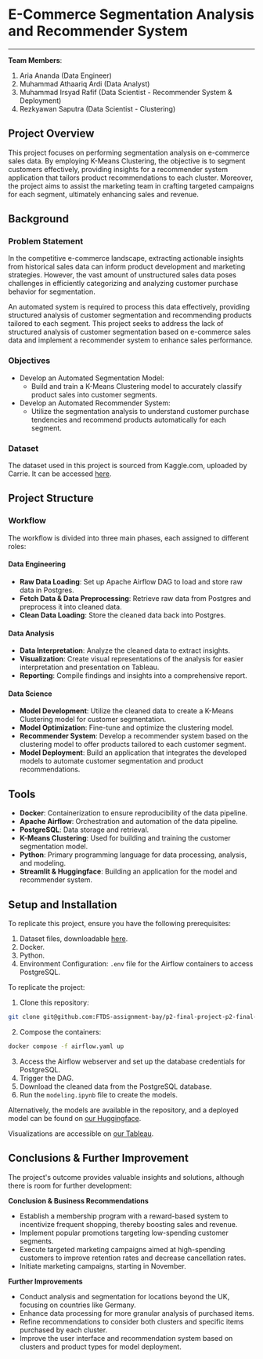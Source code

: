 # **E-Commerce Segmentation Analysis and Recommender System**

---

**Team Members**:
1. Aria Ananda (Data Engineer)
2. Muhammad Athaariq Ardi (Data Analyst)
3. Muhammad Irsyad Rafif (Data Scientist - Recommender System & Deployment)
4. Rezkyawan Saputra (Data Scientist - Clustering)


## Project Overview
This project focuses on performing segmentation analysis on e-commerce sales data. By employing K-Means Clustering, the objective is to segment customers effectively, providing insights for a recommender system application that tailors product recommendations to each cluster. Moreover, the project aims to assist the marketing team in crafting targeted campaigns for each segment, ultimately enhancing sales and revenue.

## Background
### Problem Statement
In the competitive e-commerce landscape, extracting actionable insights from historical sales data can inform product development and marketing strategies. However, the vast amount of unstructured sales data poses challenges in efficiently categorizing and analyzing customer purchase behavior for segmentation. 

An automated system is required to process this data effectively, providing structured analysis of customer segmentation and recommending products tailored to each segment. This project seeks to address the lack of structured analysis of customer segmentation based on e-commerce sales data and implement a recommender system to enhance sales performance.

### Objectives
- Develop an Automated Segmentation Model:
   - Build and train a K-Means Clustering model to accurately classify product sales into customer segments.
- Develop an Automated Recommender System:
   - Utilize the segmentation analysis to understand customer purchase tendencies and recommend products automatically for each segment.

### Dataset
The dataset used in this project is sourced from Kaggle.com, uploaded by Carrie. It can be accessed [here](https://www.kaggle.com/datasets/carrie1/ecommerce-data/data).

## Project Structure
### Workflow
The workflow is divided into three main phases, each assigned to different roles:

#### Data Engineering
- **Raw Data Loading**: Set up Apache Airflow DAG to load and store raw data in Postgres.
- **Fetch Data & Data Preprocessing**: Retrieve raw data from Postgres and preprocess it into cleaned data.
- **Clean Data Loading**: Store the cleaned data back into Postgres.

#### Data Analysis
- **Data Interpretation**: Analyze the cleaned data to extract insights.
- **Visualization**: Create visual representations of the analysis for easier interpretation and presentation on Tableau.
- **Reporting**: Compile findings and insights into a comprehensive report.

#### Data Science
- **Model Development**: Utilize the cleaned data to create a K-Means Clustering model for customer segmentation.
- **Model Optimization**: Fine-tune and optimize the clustering model.
- **Recommender System**: Develop a recommender system based on the clustering model to offer products tailored to each customer segment.
- **Model Deployment**: Build an application that integrates the developed models to automate customer segmentation and product recommendations.

## Tools
- **Docker**: Containerization to ensure reproducibility of the data pipeline.
- **Apache Airflow**: Orchestration and automation of the data pipeline.
- **PostgreSQL**: Data storage and retrieval.
- **K-Means Clustering**: Used for building and training the customer segmentation model.
- **Python**: Primary programming language for data processing, analysis, and modeling.
- **Streamlit & Huggingface**: Building an application for the model and recommender system.

## Setup and Installation
To replicate this project, ensure you have the following prerequisites:
1. Dataset files, downloadable [here](#dataset).
2. Docker.
3. Python.
4. Environment Configuration: `.env` file for the Airflow containers to access PostgreSQL.

To replicate the project:
1. Clone this repository:
```bash
git clone git@github.com:FTDS-assignment-bay/p2-final-project-p2-final-project-ftds-013-hck-group-003.git
```
2. Compose the containers:
```bash
docker compose -f airflow.yaml up
```
3. Access the Airflow webserver and set up the database credentials for PostgreSQL.
4. Trigger the DAG.
5. Download the cleaned data from the PostgreSQL database.
6. Run the `modeling.ipynb` file to create the models.

Alternatively, the models are available in the repository, and a deployed model can be found on [our Huggingface](https://huggingface.co/spaces/Rafion101/Final_Project_Customer_Segmentation_and_Recomendation_System).

Visualizations are accessible on [our Tableau](https://public.tableau.com/app/profile/muhammad.athaariq2169/viz/FinalprojectFTDS/Final2?publish=yes).

## Conclusions & Further Improvement
The project's outcome provides valuable insights and solutions, although there is room for further development:

**Conclusion & Business Recommendations**  
- Establish a membership program with a reward-based system to incentivize frequent shopping, thereby boosting sales and revenue.
- Implement popular promotions targeting low-spending customer segments.
- Execute targeted marketing campaigns aimed at high-spending customers to improve retention rates and decrease cancellation rates.
- Initiate marketing campaigns, starting in November.

**Further Improvements**
- Conduct analysis and segmentation for locations beyond the UK, focusing on countries like Germany.
- Enhance data processing for more granular analysis of purchased items.
- Refine recommendations to consider both clusters and specific items purchased by each cluster.
- Improve the user interface and recommendation system based on clusters and product types for model deployment.